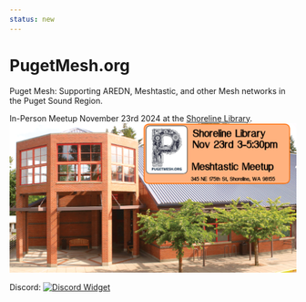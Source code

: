 ```yaml
---
status: new
---
```


# PugetMesh.org
Puget Mesh: Supporting AREDN, Meshtastic, and other Mesh networks in the Puget Sound Region. 

In-Person Meetup November 23rd 2024 at the [Shoreline Library](https://maps.app.goo.gl/B4RmdBR16wtdEE3Q7). 
![November Meshtastic Meetup](static/23Nov2024_Meshtastic_Meetup.png)

Discord:
[![Discord Widget](https://discord.com/api/guilds/1291139029814739084/widget.png?style=banner3)](https://discord.gg/ANvUg3AyZt)
